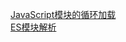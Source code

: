 [JavaScript模块的循环加载](http://www.ruanyifeng.com/blog/2015/11/circular-dependency.html)  
[ES模块解析](https://mp.weixin.qq.com/s/-FtZUxgcEdfi05yps86G0w)  

